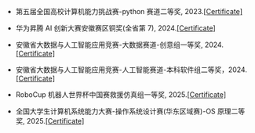 - 第五届全国高校计算机能力挑战赛-python 赛道二等奖, 2023.[[Certificate]](https://drive.google.com/file/d/1BPGE-lx6OD0tJiyfIhFOVjXGK_9mlh8V/view?usp=drive_link)

- 华为昇腾 AI 创新大赛安徽赛区铜奖(全省第 7), 2024.[[Certificate]](https://drive.google.com/file/d/1R254DOAtIFaDGi1v459Poy2dXdbskCa8/view?usp=drive_link)

- 安徽省大数据与人工智能应用竞赛-大数据赛道-创意组一等奖, 2024.[[Certificate]](https://drive.google.com/file/d/1ND_i6kXwy3uEc0-nLp9AGLZeWh8roPHY/view?usp=drive_link)

- 安徽省大数据与人工智能应用竞赛-人工智能赛道-本科软件组二等奖，2024.[[Certificate]](https://drive.google.com/file/d/17NyXA0ZnpWfpTjhrGoaBgSiIfMAisQCg/view?usp=sharing)

- RoboCup 机器人世界杯中国赛救援仿真组一等奖, 2025.[[Certificate]](https://drive.google.com/file/d/1EvSj49nka4SelnBHPsucfZJuUvWNkOYB/view?usp=drive_link)

- 全国大学生计算机系统能力大赛-操作系统设计赛(华东区域赛)-OS 原理二等奖, 2025.[[Certificate]](https://drive.google.com/file/d/1uOcxD_mQ1xk_VV8M5qWBN26YK17Y7KF0/view?usp=drive_link)
